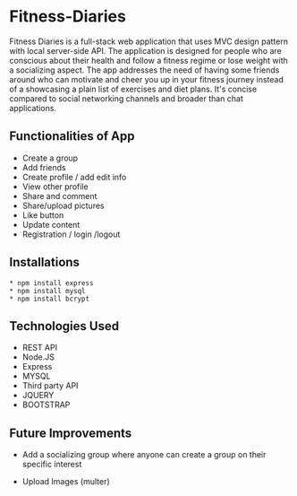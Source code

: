 # Fitness-Diaries
Fitness Diaries is a full-stack web application that uses MVC design pattern with local server-side API. The application is designed for people who are conscious about their health and follow a fitness regime or lose weight with a socializing aspect. The app addresses the need of having some friends around who can motivate and cheer you up in your fitness journey instead of a showcasing a plain list of exercises and diet plans. It's concise compared to social networking channels and broader than chat applications. 

## Functionalities of App
* Create a group
* Add friends
* Create profile / add edit info
* View other profile
* Share and comment
* Share/upload pictures
* Like button
* Update content
* Registration / login /logout

## Installations
```
* npm install express
* npm install mysql
* npm install bcrypt
```
## Technologies Used
* REST API 
* Node.JS
* Express
* MYSQL
* Third party API
* JQUERY
* BOOTSTRAP


## Future Improvements
* Add a socializing group where anyone can create a group on their specific interest

* Upload Images (multer)
